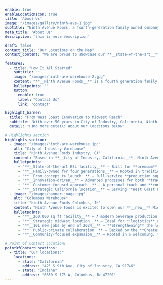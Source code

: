 ```yaml
---
enable: true
enableLocationIcon: true
title: "About Us"
image: "/images/gallery/ninth-ave-1.jpg"
subtitle: "Ninth Avenue Foods, a fourth-generation family-owned company, blends 50+ years of dairy expertise with state-of-the-art facilities in California and Indiana"
meta_title: "About Us"
description: "this is meta description"

draft: false
contact_title: "Our Locations on the Map"
contact_content: "We are proud to showcase our **__state-of-the-art__** manufacturing facilities\n\n**Here’s where you can find us:**"

features:
  - title: "How It All Started"
    subtitle: ""
    image: "/images/ninth-ave-warehouse-2.jpg"
    content: "**__Ninth Avenue Foods__** is a fourth generation family-owned and operated company with a long standing history of quality and service in the dairy industry. **As innovation has led to growth and success, family values and commitment to quality has remained the same.**\n\nOur new state-of-the-art **ESL manufacturing facility** and over **50 years** of experience in the industry will take your products from concept state to successful launch with ease. At **__Ninth Avenue Foods__** we offer a personal touch and do our best to go the extra mile for our customers."
    bulletpoints: ""
    button:
      enable: true
      label: "Contact Us"
      link: "contact"

highlight_banner:
  title: "From West Coast Innovation to Midwest Reach"
  subtitle: "With over 50 years in City of Industry, California, Ninth Avenue Foods is built on quality, innovation, and family values. Our new, state-of-the-art facility in Columbus, Indiana brings that same commitment to the heart of the Midwest"
  detail: "Find more details about our locations below"

# Highlights section
highlights_section:
  - image: "/images/ninth-ave-warehouse.jpg"
    alt: "City of Industry Warehouse"
    title: "Ninth Avenue Foods Industry, CA"
    content: "Based in **__City of Industry, California__**, Ninth Avenue Foods is a fourth-generation, family-owned dairy company with over **__50 years of experience__**. We blend advanced technology with traditional values to deliver **high-quality**, **innovative** beverage products."
    bulletpoints:
      - "**__State-of-the-art ESL facility__** – Built for **premium** dairy and beverage production"
      - "**__Family-owned for four generations__** – Rooted in tradition, driven by **innovation**"
      - "**__From concept to launch__** – Full-service **production support** under one roof"
      - "**__Innovation-driven__** – Advanced processes for both **traditional** and **plant-based beverages**"
      - "**__Customer-focused approach__** – A personal touch and **commitment** to going the extra mile"
      - "**__Strategic California location__** – Serving **West Coast markets** with efficiency and scale"
  - image: "/images/banner-image.jpg"
    alt: "Columbus Warehouse"
    title: "Ninth Avenue Foods Columbus, IN"
    content: "Ninth Avenue Foods is excited to open our **__new__** Midwest headquarters and production facility in **__Columbus, Indiana__**. Chosen for its skilled workforce, community values, and central location, Columbus will be key to our growth in both **dairy** and **plant-based** beverage production."
    bulletpoints:
      - "**__260,000 sq ft facility__** – A modern beverage production plant for **dairy** and **plant-based** products"
      - "**__Strategic midwest location__** – Ideal for **logistics** and **regional** distribution"
      - "**__101 new jobs by end of 2024__** – **Strengthening** the local workforce and economy"
      - "**__Public-private collaboration__** – Backed by the **Greater Columbus EDC** and **local partners**"
      - "**__Community-focused expansion__** – Rooted in a welcoming, **family-friendly** environment"

# Point of Contact Locations
pointOfContactLocations:
  - title: "Our locations:"
    locations:
      - state: "California"
        address: "425 S 9th Ave, City of Industry, CA 91746"
      - state: "Indiana"
        address: "6350 S 175 W, Columbus, IN 47201"
---
```

